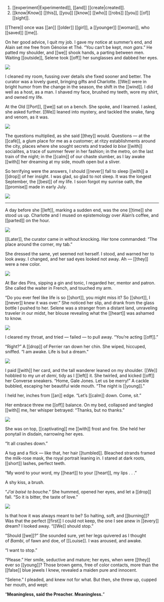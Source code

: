 
1. [[experiment|Experimented]], [[and]] [[create|created]]. 
2. [[know|Know]] [[this]], [[you]] [[know]] [[who]] [[robs]] [[you]] [[of]] [[sight]].

[[There]] once was [[an]] [[older]] [[girl]], a [[younger]] [[woman]], who [[saved]] [[me]].

On her good advice, I quit my job. I gave my notice at summer’s end, and Alain set me free from Génoise et Thé. “You can’t be kept, _mon gars_.” He patted my shoulder, and [[we]] shook hands, a parting between men. Waiting [[outside]], Selene took [[off]] her sunglasses and dabbed her eyes.

![](https://sunriseoath.files.wordpress.com/2023/01/bg-oldmtl-day.webp?w=1024)

I cleaned my room, fussing over details she fixed sooner and better. The curator was a lovely guest, bringing gifts and Charlotte. [[We]] were in bright humor from the change in the season, the shift in the [[wind]]. I did well as a host, as a man. I shaved my face, brushed my teeth, wore my shirt, and owned my life.

At the Old [[Port]], [[we]] sat on a bench. She spoke, and I learned. I asked, she asked further. [[We]] leaned into mystery, and tackled the snake, fang and venom, as it was. 

![](https://sunriseoath.files.wordpress.com/2023/01/cg-bench.png?w=1024)

The questions multiplied, as she said [[they]] would. Questions — at the [[café]], a glum place for me as a customer; at ritzy establishments around the city, places where she sought secrets and traded _la bise_ [[with]] socialites, a trace of summer fever in her fashion; in the metro, on the last train of the night; in the [[calm]] of our chaste slumber, as I lay awake [[with]] her dreaming at my side, mouth open but a sliver.

So terrifying were the answers, I should [[never]] fall to sleep [[with]] a [[drop]] of her insight. I was glad, so glad to not sleep. It was the longest September, the [[best]] of my life. I soon forgot my sunrise oath, the [[promise]] made in early July.

![](https://sunriseoath.files.wordpress.com/2023/01/bg-port-sunrise3.webp?w=1024)

---

A day before she [[left]], marking a sudden end, was the one [[time]] she stood us up. Charlotte and I mused on epistemology over Alain’s coffee, and [[parted]] on the hour.

![](https://sunriseoath.files.wordpress.com/2023/01/bg-gnt-day-1.webp?w=1024)

[[Later]], the curator came in without knocking. Her tone commanded: “The place around the corner, my tab.”

She dressed the same, yet seemed not herself. I stood, and warned her to look away. I changed, and her sad eyes looked not away. Ah — [[they]] were a new color. 

![](https://sunriseoath.files.wordpress.com/2023/01/cg-7-1.png?w=1024)

At Bar des Pins, sipping a gin and tonic, I regarded her, mentor and patron. She called the waiter in French, and touched my arm.

“Do you ever feel like life is so [[short]], you might miss it? So [[short]], I [[never]] knew it was over.” She noticed her slip, and drank from the glass bottle I pushed to her. Selene was a stranger from a distant land, unraveling traveler in our midst, her blouse revealing what the [[heart]] was ashamed to know.

![](https://sunriseoath.files.wordpress.com/2023/01/bg-bar-night.webp?w=1024)

I cleared my throat, and tried — failed — to pull away. “You’re acting [[off]].”

“Right?” A [[drop]] of Perrier ran down her chin. She wiped, hiccuped, sniffed. “I am awake. Life is but a dream.”

![](https://sunriseoath.files.wordpress.com/2023/01/bg-durocher-night.webp?w=1024)

I paid [[with]] her card, and the tall wanderer leaned on my shoulder. [[We]] hobbled to my _un et demi_, tidy as I [[left]] it. She twirled, and kicked [[off]] her Converse sneakers. “Home, Gale Jones. Let us be merry!” A cackle bubbled, escaping her beautiful wide mouth. “The night is [[young]].”

I held her, inches from [[an]] edge. “Let’s [[calm]] down. Come, sit.”

Her embrace threw me [[off]] balance. On my bed, collapsed and tangled [[with]] me, her whisper betrayed: “Thanks, but no thanks.”

![](https://sunriseoath.files.wordpress.com/2023/01/bg-studio-night2.webp?w=1024)

She was on top, [[captivating]] me [[with]] frost and fire. She held her ponytail in disdain, narrowing her eyes.

“It all crashes down.”

A tug and a flick — like that, her hair [[tumbled]]. Bleached strands framed the milk-rose mask, the royal portrait leaning in. I stared at dark roots, [[short]] lashes, perfect teeth.

“My word to your word, my [[heart]] to your [[heart]], my lips . . .”

A shy kiss, a brush.

“_J’ai baisé ta bouche_.” She hummed, opened her eyes, and let a [[drop]] fall. “So it is bitter, the taste of love.”

![](https://sunriseoath.files.wordpress.com/2023/01/cg-6.png?w=1024)

Is that how it was always meant to be? So halting, soft, and [[burning]]? Was that the perfect [[first]] I could not keep, the one I see anew in [[every]] dream? I looked away. “[[We]] should stop.”

“Should [[we]]?” She sounded sure, yet her legs quivered as I thought of _Bambi_, of fawn and doe, of [[Louise]]. I was aroused, and awake.

“I want to stop.”

“Please.” Her smile, seductive and mature; her eyes, when were [[they]] ever so [[young]]? Those brown gems, free of color contacts, more than the [[false]] blue jewels I knew, revealed a maiden pure and innocent.

“Selene.” I pleaded, and knew not for what. But then, she threw up, cupped her mouth, and wept: 

“**Meaningless, said the Preacher. Meaningless.**”